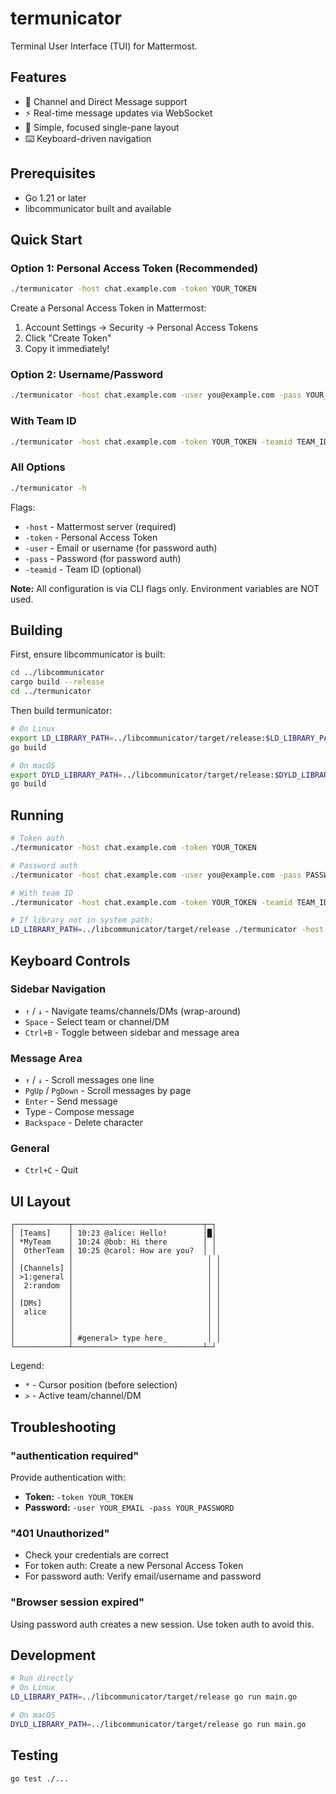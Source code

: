 # termunicator

Terminal User Interface (TUI) for Mattermost.

## Features

- 💬 Channel and Direct Message support
- ⚡ Real-time message updates via WebSocket
- 🎯 Simple, focused single-pane layout
- ⌨️ Keyboard-driven navigation

## Prerequisites

- Go 1.21 or later
- libcommunicator built and available

## Quick Start

### Option 1: Personal Access Token (Recommended)

```bash
./termunicator -host chat.example.com -token YOUR_TOKEN
```

Create a Personal Access Token in Mattermost:
1. Account Settings → Security → Personal Access Tokens
2. Click "Create Token"
3. Copy it immediately!

### Option 2: Username/Password

```bash
./termunicator -host chat.example.com -user you@example.com -pass YOUR_PASSWORD
```

### With Team ID

```bash
./termunicator -host chat.example.com -token YOUR_TOKEN -teamid TEAM_ID
```

### All Options

```bash
./termunicator -h
```

Flags:
- `-host` - Mattermost server (required)
- `-token` - Personal Access Token
- `-user` - Email or username (for password auth)
- `-pass` - Password (for password auth)
- `-teamid` - Team ID (optional)

**Note:** All configuration is via CLI flags only. Environment variables are NOT used.

## Building

First, ensure libcommunicator is built:

```bash
cd ../libcommunicator
cargo build --release
cd ../termunicator
```

Then build termunicator:

```bash
# On Linux
export LD_LIBRARY_PATH=../libcommunicator/target/release:$LD_LIBRARY_PATH
go build

# On macOS
export DYLD_LIBRARY_PATH=../libcommunicator/target/release:$DYLD_LIBRARY_PATH
go build
```

## Running

```bash
# Token auth
./termunicator -host chat.example.com -token YOUR_TOKEN

# Password auth
./termunicator -host chat.example.com -user you@example.com -pass PASSWORD

# With team ID
./termunicator -host chat.example.com -token YOUR_TOKEN -teamid TEAM_ID

# If library not in system path:
LD_LIBRARY_PATH=../libcommunicator/target/release ./termunicator -host chat.example.com -token YOUR_TOKEN
```

## Keyboard Controls

### Sidebar Navigation
- `↑` / `↓` - Navigate teams/channels/DMs (wrap-around)
- `Space` - Select team or channel/DM
- `Ctrl+B` - Toggle between sidebar and message area

### Message Area
- `↑` / `↓` - Scroll messages one line
- `PgUp` / `PgDown` - Scroll messages by page
- `Enter` - Send message
- Type - Compose message
- `Backspace` - Delete character

### General
- `Ctrl+C` - Quit

## UI Layout

```
┌────────────┬─────────────────────────────┬─┐
│ [Teams]    │ 10:23 @alice: Hello!        │█│
│ *MyTeam    │ 10:24 @bob: Hi there        │ │
│  OtherTeam │ 10:25 @carol: How are you?  │ │
│            │                              │ │
│ [Channels] │                              │ │
│ >1:general │                              │ │
│  2:random  │                              │ │
│            │                              │ │
│ [DMs]      │                              │ │
│  alice     │                              │ │
│            │                              │ │
│            │                              │ │
│            │ #general> type here_         │ │
└────────────┴─────────────────────────────┴─┘
```

Legend:
- `*` - Cursor position (before selection)
- `>` - Active team/channel/DM

## Troubleshooting

### "authentication required"

Provide authentication with:
- **Token:** `-token YOUR_TOKEN`
- **Password:** `-user YOUR_EMAIL -pass YOUR_PASSWORD`

### "401 Unauthorized"

- Check your credentials are correct
- For token auth: Create a new Personal Access Token
- For password auth: Verify email/username and password

### "Browser session expired"

Using password auth creates a new session. Use token auth to avoid this.

## Development

```bash
# Run directly
# On Linux
LD_LIBRARY_PATH=../libcommunicator/target/release go run main.go

# On macOS
DYLD_LIBRARY_PATH=../libcommunicator/target/release go run main.go
```

## Testing

```bash
go test ./...
```
